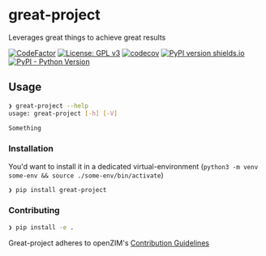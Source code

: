 # great-project

Leverages great things to achieve great results

[![CodeFactor](https://www.codefactor.io/repository/github/openzim/_python-bootstrap/badge)](https://www.codefactor.io/repository/github/openzim/_python-bootstrap)
[![License: GPL v3](https://img.shields.io/badge/License-GPLv3-blue.svg)](https://www.gnu.org/licenses/gpl-3.0)
[![codecov](https://codecov.io/gh/openzim/_python-bootstrap/branch/main/graph/badge.svg)](https://codecov.io/gh/openzim/_python-bootstrap)
[![PyPI version shields.io](https://img.shields.io/pypi/v/great_project.svg)](https://pypi.org/project/great_project/)
[![PyPI - Python Version](https://img.shields.io/pypi/pyversions/great_project.svg)](https://pypi.org/project/great_project)

## Usage

```sh
❯ great-project --help
usage: great-project [-h] [-V]

Something
```

### Installation

You'd want to install it in a dedicated virtual-environment (`python3 -m venv some-env && source ./some-env/bin/activate`)

```sh
❯ pip install great-project
```

### Contributing

```sh
❯ pip install -e .
```

Great-project adheres to openZIM's [Contribution Guidelines](https://github.com/openzim/overview/wiki/Contributing)
